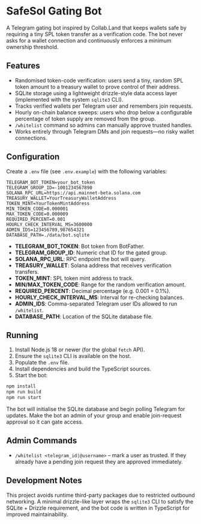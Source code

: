 # SafeSol Gating Bot

A Telegram gating bot inspired by Collab.Land that keeps wallets safe by requiring a tiny SPL token transfer as a verification code. The bot never asks for a wallet connection and continuously enforces a minimum ownership threshold.

## Features

- Randomised token-code verification: users send a tiny, random SPL token amount to a treasury wallet to prove control of their address.
- SQLite storage using a lightweight drizzle-style data access layer (implemented with the system `sqlite3` CLI).
- Tracks verified wallets per Telegram user and remembers join requests.
- Hourly on-chain balance sweeps: users who drop below a configurable percentage of token supply are removed from the group.
- `/whitelist` command so admins can manually approve trusted handles.
- Works entirely through Telegram DMs and join requests—no risky wallet connections.

## Configuration

Create a `.env` file (see `.env.example`) with the following variables:

```
TELEGRAM_BOT_TOKEN=your_bot_token
TELEGRAM_GROUP_ID=-1001234567890
SOLANA_RPC_URL=https://api.mainnet-beta.solana.com
TREASURY_WALLET=YourTreasuryWalletAddress
TOKEN_MINT=YourTokenMintAddress
MIN_TOKEN_CODE=0.000001
MAX_TOKEN_CODE=0.000009
REQUIRED_PERCENT=0.001
HOURLY_CHECK_INTERVAL_MS=3600000
ADMIN_IDS=123456789,987654321
DATABASE_PATH=./data/bot.sqlite
```

- **TELEGRAM_BOT_TOKEN**: Bot token from BotFather.
- **TELEGRAM_GROUP_ID**: Numeric chat ID for the gated group.
- **SOLANA_RPC_URL**: RPC endpoint the bot will query.
- **TREASURY_WALLET**: Solana address that receives verification transfers.
- **TOKEN_MINT**: SPL token mint address to track.
- **MIN/MAX_TOKEN_CODE**: Range for the random verification amount.
- **REQUIRED_PERCENT**: Decimal percentage (e.g. 0.001 = 0.1%).
- **HOURLY_CHECK_INTERVAL_MS**: Interval for re-checking balances.
- **ADMIN_IDS**: Comma-separated Telegram user IDs allowed to run `/whitelist`.
- **DATABASE_PATH**: Location of the SQLite database file.

## Running

1. Install Node.js 18 or newer (for the global `fetch` API).
2. Ensure the `sqlite3` CLI is available on the host.
3. Populate the `.env` file.
4. Install dependencies and build the TypeScript sources.
5. Start the bot:

```bash
npm install
npm run build
npm run start
```

The bot will initialise the SQLite database and begin polling Telegram for updates. Make the bot an admin of your group and enable join-request approval so it can gate access.

## Admin Commands

- `/whitelist <telegram_id|@username>` – mark a user as trusted. If they already have a pending join request they are approved immediately.

## Development Notes

This project avoids runtime third-party packages due to restricted outbound networking. A minimal drizzle-like layer wraps the `sqlite3` CLI to satisfy the SQLite + Drizzle requirement, and the bot code is written in TypeScript for improved maintainability.
